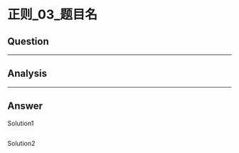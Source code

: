 # 正则_03_题目名


## Question


----

## Analysis


----

## Answer
Solution1
```python

```

Solution2
```python

```